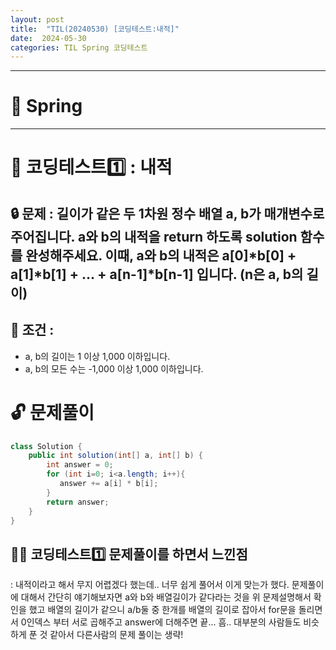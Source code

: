 ```yaml
---
layout: post
title:  "TIL(20240530) [코딩테스트:내적]"
date:  2024-05-30
categories: TIL Spring 코딩테스트
---
```


---------------------------------------------------------------------

# 📌 Spring


---------------------------------------------------------------------

# 📌 코딩테스트1️⃣ : 내적

## 🔒 문제 : 길이가 같은 두 1차원 정수 배열 a, b가 매개변수로 주어집니다. a와 b의 내적을 return 하도록 solution 함수를 완성해주세요. 이때, a와 b의 내적은 a[0]*b[0] + a[1]*b[1] + ... + a[n-1]*b[n-1] 입니다. (n은 a, b의 길이)

## 🚫 조건 : 
- a, b의 길이는 1 이상 1,000 이하입니다.
- a, b의 모든 수는 -1,000 이상 1,000 이하입니다.

# 🔓 문제풀이

```java
class Solution {
    public int solution(int[] a, int[] b) {
        int answer = 0;
        for (int i=0; i<a.length; i++){
           answer += a[i] * b[i];
        }
        return answer;
    }
}
```

## 🤷‍♀️ 코딩테스트1️⃣ 문제풀이를 하면서 느낀점
: 내적이라고 해서 무지 어렵겠다 했는데.. 너무 쉽게 풀어서 이게 맞는가 했다. 
문제풀이에 대해서 간단히 얘기해보자면 a와 b와 배열길이가 같다라는 것을 위 문제설명해서 확인을 했고
배열의 길이가 같으니 a/b둘 중 한개를 배열의 길이로 잡아서 for문을 돌리면서 0인덱스 부터 서로 곱해주고 
answer에 더해주면 끝... 흠.. 대부분의 사람들도 비슷하게 푼 것 같아서 다른사람의 문제 풀이는 생략!




